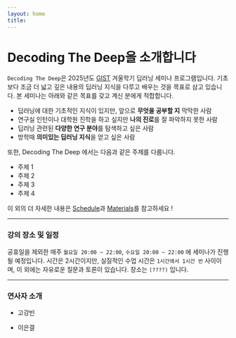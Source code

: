 ```yaml
---
layout: home
title:
---
```


# **Decoding The Deep을 소개합니다**
`Decoding The Deep`은 2025년도 [GIST](https://www.gist.ac.kr/kr/main.html) 겨울학기 딥러닝 세미나 프로그램입니다. 기초보다 조금 더 넓고 깊은 내용의 딥러닝 지식을 다루고 배우는 것을 목표로 삼고 있습니다. 본 세미나는 아래와 같은 목표를 갖고 계신 분에게 적합합니다.

- 딥러닝에 대한 기초적인 지식이 있지만, 앞으로 **무엇을 공부할 지** 막막한 사람
- 연구실 인턴이나 대학원 진학을 하고 싶지만 **나의 진로**를 잘 파악하지 못한 사람
- 딥러닝 관련된 **다양한 연구 분야**를 탐색하고 싶은 사람
- 방학때 **의미있는 딥러닝 지식**을 얻고 싶은 사람

또한, Decoding The Deep 에서는 다음과 같은 주제를 다룹니다. 

- 주제 1
- 주제 2
- 주제 3
- 주제 4

이 외의 더 자세한 내용은 [Schedule](./schedule)과 [Materials](./materials)를 참고하세요 !


<hr>

### **강의 장소 및 일정**

공휴일을 제외한 매주 `월요일 20:00 ~ 22:00`, `수요일 20:00 ~ 22:00` 에 세미나가 진행될 예정입니다. 시간은 2시간이지만, 실질적인 수업 시간은 `1시간에서 1시간 반` 사이이며, 이 외에는 자유로운 질문과 토론이 있습니다. 장소는 `(????)` 입니다.



<hr>

### **연사자 소개**

- 고강빈 

- 이은결